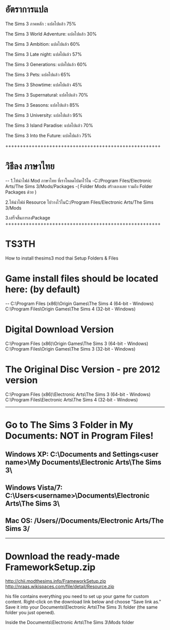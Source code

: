 # อัตราการแปล

The Sims 3 ภาคหลัก : แปลไปแล้ว 75%

The Sims 3 World Adventure: แปลไปแล้ว 30%

The Sims 3 Ambition: แปลไปแล้ว 60%

The Sims 3 Late night: แปลไปแล้ว 57%

The Sims 3 Generations: แปลไปแล้ว 60%

The Sims 3 Pets: แปลไปแล้ว 65%

The Sims 3 Showtime: แปลไปแล้ว 45%

The Sims 3 Supernatural: แปลไปแล้ว 70%

The Sims 3 Seasons: แปลไปแล้ว 85%

The Sims 3 University: แปลไปแล้ว 95%

The Sims 3 Island Paradise: แปลไปแล้ว 70%

The Sims 3 Into the Future: แปลไปแล้ว 75% 

+++++++++++++++++++++++++++++++++++++++++++++++++++++
# วิธีลง ภาษาไทย
--
1.ไห้นำไฟล์ Mod ภาษาไทย ที่เราโหลดไปมาไว้ไน 
-C:/Program Files/Electronic Arts/The Sims 3/Mods/Packages
-( Folder Mods สร้างเองเลย รวมถึง Folder Packages ด้วย )

2.ไห้นำไฟล์ Resource ไปวางไว้ไนC:/Program Files/Electronic Arts/The Sims 3/Mods

3.เสร็จสิ้นการลงPackage
+++++++++++++++++++++++++++++++++++++++++++++++++++++


# TS3TH
How to install thesims3 mod thai
Setup Folders & Files


# Game install files should be located here: (by default)
--
C:\Program Files (x86)\Origin Games\The Sims 4 (64-bit - Windows)
C:\Program Files\Origin Games\The Sims 4 (32-bit - Windows)

# Digital Download Version
C:\Program Files (x86)\Origin Games\The Sims 3 (64-bit - Windows)
C:\Program Files\Origin Games\The Sims 3 (32-bit - Windows)

# The Original Disc Version - pre 2012 version
C:\Program Files (x86)\Electronic Arts\The Sims 3 (64-bit - Windows)
C:\Program Files\Electronic Arts\The Sims 4 (32-bit - Windows)


--------------------------------------------------------------------
# Go to The Sims 3 Folder in My Documents: NOT in Program Files!

## Windows XP: C:\Documents and Settings\<user name>\My Documents\Electronic Arts\The Sims 3\
## Windows Vista/7: C:\Users\<username>\Documents\Electronic Arts\The Sims 3\
## Mac OS: /Users/<username>/Documents/Electronic Arts/The Sims 3/

-----------------------------------------------------------------

# Download the ready-made FrameworkSetup.zip 
http://chii.modthesims.info/FrameworkSetup.zip
http://nraas.wikispaces.com/file/detail/Resource.zip

his file contains everything you need to set up your game for custom content. Right-click on the download link below and choose "Save link as." Save it into your Documents\Electronic Arts\The Sims 3\ folder (the same folder you just opened).

Inside the Documents\Electronic Arts\The Sims 3\Mods folder
